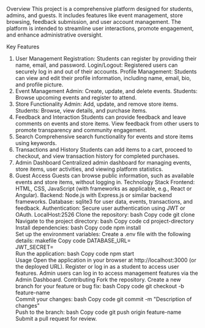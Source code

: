 Overview
This project is a comprehensive platform designed for students, admins, and guests. It includes features like event management, store browsing, feedback submission, and user account management. The platform is intended to streamline user interactions, promote engagement, and enhance administrative oversight.

Key Features
1. User Management
Registration: Students can register by providing their name, email, and password.
Login/Logout: Registered users can securely log in and out of their accounts.
Profile Management: Students can view and edit their profile information, including name, email, bio, and profile picture.
2. Event Management
Admin: Create, update, and delete events.
Students: Browse upcoming events and register to attend.
3. Store Functionality
Admin: Add, update, and remove store items.
Students: Browse, view details, and purchase items.
4. Feedback and Interaction
Students can provide feedback and leave comments on events and store items.
View feedback from other users to promote transparency and community engagement.
5. Search
Comprehensive search functionality for events and store items using keywords.
6. Transactions and History
Students can add items to a cart, proceed to checkout, and view transaction history for completed purchases.
7. Admin Dashboard
Centralized admin dashboard for managing events, store items, user activities, and viewing platform statistics.
8. Guest Access
Guests can browse public information, such as available events and store items, without logging in.
Technology Stack
Frontend: HTML, CSS, JavaScript (with frameworks as applicable, e.g., React or Angular).
Backend: Node.js with Express.js or similar backend frameworks.
Database: sqlite3 for user data, events, transactions, and feedback.
Authentication: Secure user authentication using JWT or OAuth.
LocalHost:2526
Clone the repository:
bash
Copy code
git clone <repository-url>  
Navigate to the project directory:
bash
Copy code
cd project-directory  
Install dependencies:
bash
Copy code
npm install  
Set up the environment variables:
Create a .env file with the following details:
makefile
Copy code
DATABASE_URL=<your-database-url>  
JWT_SECRET=<your-secret-key>  
Run the application:
bash
Copy code
npm start  
Usage
Open the application in your browser at http://localhost:3000 (or the deployed URL).
Register or log in as a student to access user features.
Admin users can log in to access management features via the Admin Dashboard.
Contributing
Fork the repository.
Create a new branch for your feature or bug fix:
bash
Copy code
git checkout -b feature-name  
Commit your changes:
bash
Copy code
git commit -m "Description of changes"  
Push to the branch:
bash
Copy code
git push origin feature-name  
Submit a pull request for review.
